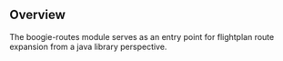 ## Overview
The boogie-routes module serves as an entry point for flightplan route expansion from a java library perspective.